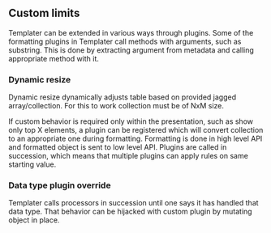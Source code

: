 ## Custom limits

Templater can be extended in various ways through plugins.
Some of the formatting plugins in Templater call methods with arguments, such as substring.
This is done by extracting argument from metadata and calling appropriate method with it.

### Dynamic resize

Dynamic resize dynamically adjusts table based on provided jagged array/collection.
For this to work collection must be of NxM size.

If custom behavior is required only within the presentation, such as show only top X elements, 
a plugin can be registered which will convert collection to an appropriate one during formatting.
Formatting is done in high level API and formatted object is sent to low level API.
Plugins are called in succession, which means that multiple plugins can apply rules on same starting value.

### Data type plugin override

Templater calls processors in succession until one says it has handled that data type.
That behavior can be hijacked with custom plugin by mutating object in place.

